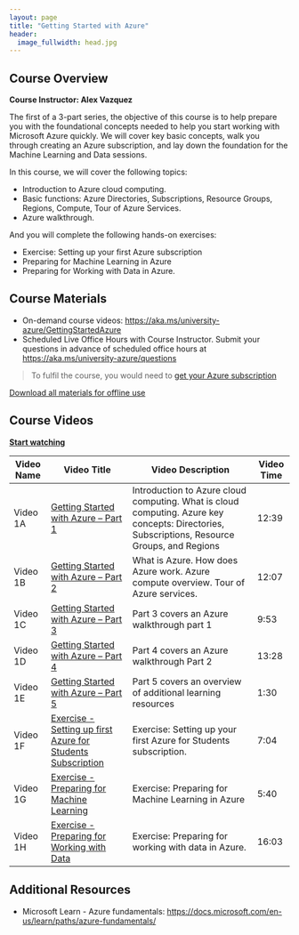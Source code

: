 ```yaml
---
layout: page
title: "Getting Started with Azure"
header:
  image_fullwidth: head.jpg
---
```


## Course Overview 

**Course Instructor: Alex Vazquez**

The first of a 3-part series, the objective of this course is to help prepare you with the foundational concepts needed to help you start working with Microsoft Azure quickly. We will cover key basic concepts, walk you through creating an Azure subscription, and lay down the foundation for the Machine Learning and Data sessions.  

In this course, we will cover the following topics:  

 * Introduction to Azure cloud computing. 
 * Basic functions: Azure Directories, Subscriptions, Resource Groups, Regions, Compute, Tour of Azure Services.  
 * Azure walkthrough. 

And you will complete the following hands-on exercises: 

 * Exercise: Setting up your first Azure subscription
 * Preparing for Machine Learning in Azure  
 * Preparing for Working with Data in Azure. 

## Course Materials 

 * On-demand course videos: https://aka.ms/university-azure/GettingStartedAzure 
 * Scheduled Live Office Hours with Course Instructor. Submit your questions in advance of scheduled office hours at https://aka.ms/university-azure/questions 

> To fulfil the course, you would need to [get your Azure subscription](/getting-azure/)

[Download all materials for offline use](https://aka.ms/university-azure/GettingStartedAzure)
 
## Course Videos 

[**Start watching**](1)

| Video Name | Video Title | Video Description | Video Time |
|------------|-------------|-------------------|------------|
| Video 1A | [Getting Started with Azure – Part 1](1) | Introduction to Azure cloud computing. What is cloud computing. Azure key concepts: Directories, Subscriptions, Resource Groups, and Regions | 12:39 | 
| Video 1B | [Getting Started with Azure – Part 2](2) | What is Azure. How does Azure work. Azure compute overview. Tour of Azure services. | 12:07 | 
| Video 1C | [Getting Started with Azure – Part 3](3) | Part 3 covers an Azure walkthrough part 1 | 9:53 | 
| Video 1D | [Getting Started with Azure – Part 4](4) | Part 4 covers an Azure walkthrough Part 2 | 13:28 | 
| Video 1E | [Getting Started with Azure – Part 5](5) | Part 5 covers an overview of additional learning resources | 1:30 |
| Video 1F | [Exercise - Setting up first Azure for Students Subscription](6) | Exercise: Setting up your first Azure for Students subscription. | 7:04 | 
| Video 1G | [Exercise - Preparing for Machine Learning](7) | Exercise: Preparing for Machine Learning in Azure | 5:40 | 
| Video 1H | [Exercise - Preparing for Working with Data](8) | Exercise: Preparing for working with data in Azure. |16:03 |

## Additional Resources 

 * Microsoft Learn - Azure fundamentals: https://docs.microsoft.com/en-us/learn/paths/azure-fundamentals/ 
